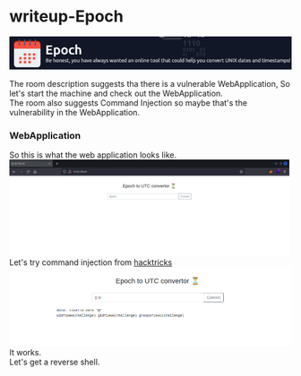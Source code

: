<h1>writeup-Epoch</h1>
<img src="./img/logo.png" alt="logo" width="700">
<p>
    The room description suggests tha there is a vulnerable WebApplication, So let's start the machine and check out the WebApplication.<br>
    The room also suggests Command Injection so maybe that's the vulnerability in the WebApplication.
</p>

<h3>WebApplication</h3>
<p>
    So this is what the web application looks like.<br>
    <img src="./img/webPage.png" alt="webPage" width="500"><br>
    Let's try command injection from <a href="https://book.hacktricks.xyz/pentesting-web/command-injection">hacktricks</a><br>
    <img src="./img/webPage2.png" alt="webPage2"><br>
    It works.<br>
    Let's get a reverse shell.
</p>

